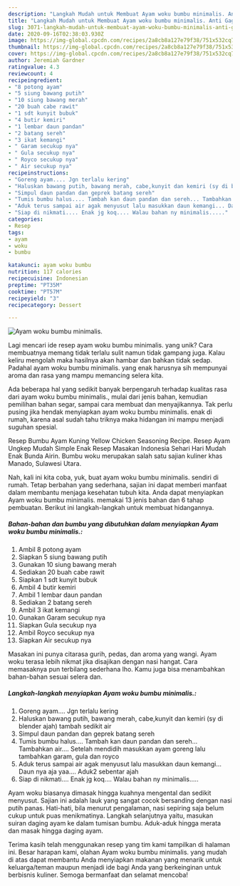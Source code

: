 ```yaml
---
description: "Langkah Mudah untuk Membuat Ayam woku bumbu minimalis. Anti Gagal"
title: "Langkah Mudah untuk Membuat Ayam woku bumbu minimalis. Anti Gagal"
slug: 3071-langkah-mudah-untuk-membuat-ayam-woku-bumbu-minimalis-anti-gagal
date: 2020-09-16T02:38:03.930Z
image: https://img-global.cpcdn.com/recipes/2a8cb8a127e79f38/751x532cq70/ayam-woku-bumbu-minimalis-foto-resep-utama.jpg
thumbnail: https://img-global.cpcdn.com/recipes/2a8cb8a127e79f38/751x532cq70/ayam-woku-bumbu-minimalis-foto-resep-utama.jpg
cover: https://img-global.cpcdn.com/recipes/2a8cb8a127e79f38/751x532cq70/ayam-woku-bumbu-minimalis-foto-resep-utama.jpg
author: Jeremiah Gardner
ratingvalue: 4.3
reviewcount: 4
recipeingredient:
- "8 potong ayam"
- "5 siung bawang putih"
- "10 siung bawang merah"
- "20 buah cabe rawit"
- "1 sdt kunyit bubuk"
- "4 butir kemiri"
- "1 lembar daun pandan"
- "2 batang sereh"
- "3 ikat kemangi"
- " Garam secukup nya"
- " Gula secukup nya"
- " Royco secukup nya"
- " Air secukup nya"
recipeinstructions:
- "Goreng ayam.... Jgn terlalu kering"
- "Haluskan bawang putih, bawang merah, cabe,kunyit dan kemiri (sy di blender ajah) tambah sedikit air"
- "Simpul daun pandan dan geprek batang sereh"
- "Tumis bumbu halus.... Tambah kan daun pandan dan sereh... Tambahkan air.... Setelah mendidih masukkan ayam goreng lalu tambahkan garam, gula dan royco"
- "Aduk terus sampai air agak menyusut lalu masukkan daun kemangi... Daun nya aja yaa.... Aduk2 sebentar ajah"
- "Siap di nikmati.... Enak jg koq.... Walau bahan ny minimalis....."
categories:
- Resep
tags:
- ayam
- woku
- bumbu

katakunci: ayam woku bumbu 
nutrition: 117 calories
recipecuisine: Indonesian
preptime: "PT35M"
cooktime: "PT57M"
recipeyield: "3"
recipecategory: Dessert

---
```



![Ayam woku bumbu minimalis.](https://img-global.cpcdn.com/recipes/2a8cb8a127e79f38/751x532cq70/ayam-woku-bumbu-minimalis-foto-resep-utama.jpg)

Lagi mencari ide resep ayam woku bumbu minimalis. yang unik? Cara membuatnya memang tidak terlalu sulit namun tidak gampang juga. Kalau keliru mengolah maka hasilnya akan hambar dan bahkan tidak sedap. Padahal ayam woku bumbu minimalis. yang enak harusnya sih mempunyai aroma dan rasa yang mampu memancing selera kita.

Ada beberapa hal yang sedikit banyak berpengaruh terhadap kualitas rasa dari ayam woku bumbu minimalis., mulai dari jenis bahan, kemudian pemilihan bahan segar, sampai cara membuat dan menyajikannya. Tak perlu pusing jika hendak menyiapkan ayam woku bumbu minimalis. enak di rumah, karena asal sudah tahu triknya maka hidangan ini mampu menjadi suguhan spesial.

Resep Bumbu Ayam Kuning Yellow Chicken Seasoning Recipe. Resep Ayam Ungkep Mudah Simple Enak Resep Masakan Indonesia Sehari Hari Mudah Enak Bunda Airin. Bumbu woku merupakan salah satu sajian kuliner khas Manado, Sulawesi Utara.


Nah, kali ini kita coba, yuk, buat ayam woku bumbu minimalis. sendiri di rumah. Tetap berbahan yang sederhana, sajian ini dapat memberi manfaat dalam membantu menjaga kesehatan tubuh kita. Anda dapat menyiapkan Ayam woku bumbu minimalis. memakai 13 jenis bahan dan 6 tahap pembuatan. Berikut ini langkah-langkah untuk membuat hidangannya.

<!--inarticleads1-->

##### Bahan-bahan dan bumbu yang dibutuhkan dalam menyiapkan Ayam woku bumbu minimalis.:

1. Ambil 8 potong ayam
1. Siapkan 5 siung bawang putih
1. Gunakan 10 siung bawang merah
1. Sediakan 20 buah cabe rawit
1. Siapkan 1 sdt kunyit bubuk
1. Ambil 4 butir kemiri
1. Ambil 1 lembar daun pandan
1. Sediakan 2 batang sereh
1. Ambil 3 ikat kemangi
1. Gunakan  Garam secukup nya
1. Siapkan  Gula secukup nya
1. Ambil  Royco secukup nya
1. Siapkan  Air secukup nya


Masakan ini punya citarasa gurih, pedas, dan aroma yang wangi. Ayam woku terasa lebih nikmat jika disajikan dengan nasi hangat. Cara memasaknya pun terbilang sederhana lho. Kamu juga bisa menambahkan bahan-bahan sesuai selera dan. 

<!--inarticleads2-->

##### Langkah-langkah menyiapkan Ayam woku bumbu minimalis.:

1. Goreng ayam.... Jgn terlalu kering
1. Haluskan bawang putih, bawang merah, cabe,kunyit dan kemiri (sy di blender ajah) tambah sedikit air
1. Simpul daun pandan dan geprek batang sereh
1. Tumis bumbu halus.... Tambah kan daun pandan dan sereh... Tambahkan air.... Setelah mendidih masukkan ayam goreng lalu tambahkan garam, gula dan royco
1. Aduk terus sampai air agak menyusut lalu masukkan daun kemangi... Daun nya aja yaa.... Aduk2 sebentar ajah
1. Siap di nikmati.... Enak jg koq.... Walau bahan ny minimalis.....


Ayam woku biasanya dimasak hingga kuahnya mengental dan sedikit menyusut. Sajian ini adalah lauk yang sangat cocok bersanding dengan nasi putih panas. Hati-hati, bila menurut pengalaman, nasi sepiring saja belum cukup untuk puas menikmatinya. Langkah selanjutnya yaitu, masukan suiran daging ayam ke dalam tumisan bumbu. Aduk-aduk hingga merata dan masak hingga daging ayam. 

Terima kasih telah menggunakan resep yang tim kami tampilkan di halaman ini. Besar harapan kami, olahan Ayam woku bumbu minimalis. yang mudah di atas dapat membantu Anda menyiapkan makanan yang menarik untuk keluarga/teman maupun menjadi ide bagi Anda yang berkeinginan untuk berbisnis kuliner. Semoga bermanfaat dan selamat mencoba!
